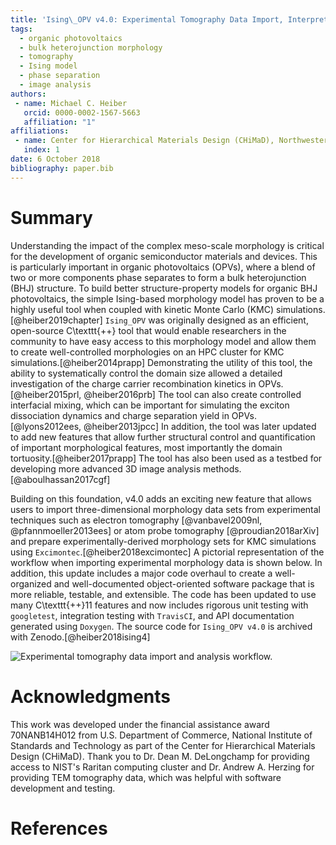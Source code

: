 ```yaml
---
title: 'Ising\_OPV v4.0: Experimental Tomography Data Import, Interpretation, and Analysis'
tags:
  - organic photovoltaics
  - bulk heterojunction morphology
  - tomography
  - Ising model
  - phase separation
  - image analysis
authors:
 - name: Michael C. Heiber
   orcid: 0000-0002-1567-5663
   affiliation: "1"
affiliations:
 - name: Center for Hierarchical Materials Design (CHiMaD), Northwestern University, Evanston, Illinois 60208, USA
   index: 1
date: 6 October 2018
bibliography: paper.bib
---
```


# Summary

Understanding the impact of the complex meso-scale morphology is critical for the development of organic semiconductor materials and devices.  This is particularly important in organic photovoltaics (OPVs), where a blend of two or more components phase separates to form a bulk heterojunction (BHJ) structure.  To build better structure-property models for organic BHJ photovoltaics, the simple Ising-based morphology model has proven to be a highly useful tool when coupled with kinetic Monte Carlo (KMC) simulations.[@heiber2019chapter] ``Ising_OPV`` was originally designed as an efficient, open-source C\texttt{++} tool that would enable researchers in the community to have easy access to this morphology model and allow them to create well-controlled morphologies on an HPC cluster for KMC simulations.[@heiber2014prapp] Demonstrating the utility of this tool, the ability to systematically control the domain size allowed a detailed investigation of the charge carrier recombination kinetics in OPVs.[@heiber2015prl, @heiber2016prb] The tool can also create controlled interfacial mixing, which can be important for simulating the exciton dissociation dynamics and charge separation yield in OPVs.[@lyons2012ees, @heiber2013jpcc] In addition, the tool was later updated to add new features that allow further structural control and quantification of important morphological features, most importantly the domain tortuosity.[@heiber2017prapp] The tool has also been used as a testbed for developing more advanced 3D image analysis methods.[@aboulhassan2017cgf]

Building on this foundation, v4.0 adds an exciting new feature that allows users to import three-dimensional morphology data sets from experimental techniques such as electron tomography [@vanbavel2009nl, @pfannmoeller2013ees] or atom probe tomography [@proudian2018arXiv] and prepare experimentally-derived morphology sets for KMC simulations using ``Excimontec``.[@heiber2018excimontec] A pictorial representation of the workflow when importing experimental morphology data is shown below. In addition, this update includes a major code overhaul to create a well-organized and well-documented object-oriented software package that is more reliable, testable, and extensible. The code has been updated to use many C\texttt{++}11 features and now includes rigorous unit testing with ``googletest``, integration testing with ``TravisCI``, and API documentation generated using ``Doxygen``.  The source code for ``Ising_OPV v4.0`` is archived with Zenodo.[@heiber2018ising4]

![Experimental tomography data import and analysis workflow.](tomogram_analysis.png)

# Acknowledgments

This work was developed under the financial assistance award 70NANB14H012 from U.S. Department of Commerce, National Institute of Standards and Technology as part of the Center for Hierarchical Materials Design (CHiMaD).  Thank you to Dr. Dean M. DeLongchamp for providing access to NIST's Raritan computing cluster and Dr. Andrew A. Herzing for providing TEM tomography data, which was helpful with software development and testing.

# References
